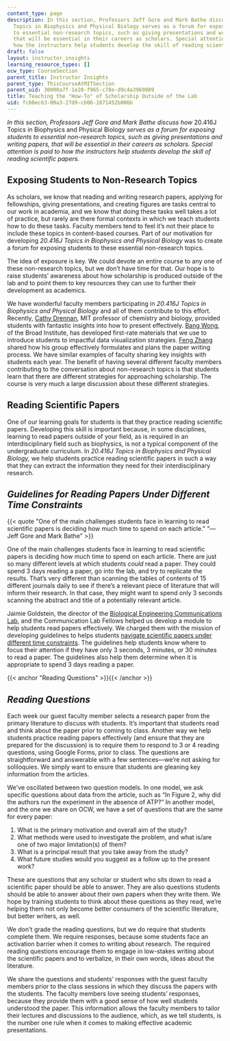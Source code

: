 ```yaml
---
content_type: page
description: In this section, Professors Jeff Gore and Mark Bathe discuss how 20.416J
  Topics in Biophysics and Physical Biology serves as a forum for exposing students
  to essential non-research topics, such as giving presentations and writing papers,
  that will be essential in their careers as scholars. Special attention is paid to
  how the instructors help students develop the skill of reading scientific papers.
draft: false
layout: instructor_insights
learning_resource_types: []
ocw_type: CourseSection
parent_title: Instructor Insights
parent_type: ThisCourseAtMITSection
parent_uid: 30000a7f-1e20-f965-c78e-d9c4a3969089
title: Teaching the "How-To" of Scholarship Outside of the Lab
uid: fc60ec63-00a3-27d9-cb06-1871452b006b
---
```

*In this section, Professors Jeff Gore and Mark Bathe discuss how* 20.416J Topics in Biophysics and Physical Biology *serves as a forum for exposing students to essential non-research topics, such as giving presentations and writing papers, that will be essential in their careers as scholars. Special attention is paid to how the instructors help students develop the skill of reading scientific papers.*

## Exposing Students to Non-Research Topics

As scholars, we know that reading and writing research papers, applying for fellowships, giving presentations, and creating figures are tasks central to our work in academia, and we know that doing these tasks well takes a lot of practice, but rarely are there formal contexts in which we teach students how to do these tasks. Faculty members tend to feel it’s not their place to include these topics in content-based courses. Part of our motivation for developing *20.416J Topics in Biophysics and Physical Biology* was to create a forum for exposing students to these essential non-research topics.

The idea of exposure is key. We could devote an entire course to any one of these non-research topics, but we don’t have time for that. Our hope is to raise students’ awareness about how scholarship is produced outside of the lab and to point them to key resources they can use to further their development as academics.

We have wonderful faculty members participating in *20.416J Topics in Biophysics and Physical Biology* and all of them contribute to this effort. Recently, [Cathy Drennan](https://drennan.mit.edu/index.php/catherine-drennan/), MIT professor of chemistry and biology, provided students with fantastic insights into how to present effectively. [Bang Wong](https://mitcommlab.mit.edu/broad/fellows_staff/bang-wong/), of the Broad Institute, has developed first-rate materials that we use to introduce students to impactful data visualization strategies. [Feng Zhang](https://mcgovern.mit.edu/principal-investigators/feng-zhang) shared how his group effectively formulates and plans the paper writing process. We have similar examples of faculty sharing key insights with students each year. The benefit of having several different faculty members contributing to the conversation about non-research topics is that students learn that there are different strategies for approaching scholarship. The course is very much a large discussion about these different strategies. 

## Reading Scientific Papers

One of our learning goals for students is that they practice reading scientific papers. Developing this skill is important because, in some disciplines, learning to read papers outside of your field, as is required in an interdisciplinary field such as biophysics, is not a typical component of the undergraduate curriculum. In *20.416J Topics in Biophysics and Physical Biology,* we help students practice reading scientific papers in such a way that they can extract the information they need for their interdisciplinary research.

## *Guidelines for Reading Papers Under Different Time Constraints*

{{< quote "One of the main challenges students face in learning to read scientific papers is deciding how much time to spend on each article." "— Jeff Gore and Mark Bathe" >}}

One of the main challenges students face in learning to read scientific papers is deciding how much time to spend on each article. There are just so many different levels at which students *could* read a paper. They could spend 3 days reading a paper, go into the lab, and try to replicate the results. That’s very different than scanning the tables of contents of 15 different journals daily to see if there’s a relevant piece of literature that will inform their research. In that case, they might want to spend only 3 seconds scanning the abstract and title of a potentially relevant article. 

Jaimie Goldstein, the director of the [Biological Engineering Communications Lab](https://be.mit.edu/communicationlab), and the Communication Lab Fellows helped us develop a module to help students read papers effectively. We charged them with the mission of developing guidelines to helps students [navigate scientific papers under different time constraints](https://be.mit.edu/sites/default/files/documents/HowToReadAScientificPaper.pdf). The guidelines help students know where to focus their attention if they have only 3 seconds, 3 minutes, or 30 minutes to read a paper. The guidelines also help them determine when it is appropriate to spend 3 days reading a paper.

{{< anchor "Reading Questions" >}}{{< /anchor >}}

## *Reading Questions*

Each week our guest faculty member selects a research paper from the primary literature to discuss with students. It’s important that students read and think about the paper prior to coming to class. Another way we help students practice reading papers effectively (and ensure that they are prepared for the discussion) is to require them to respond to 3 or 4 reading questions, using Google Forms, prior to class. The questions are straightforward and answerable with a few sentences—we’re not asking for soliloquies. We simply want to ensure that students are gleaning key information from the articles.

We've oscillated between two question models. In one model, we ask specific questions about data from the article, such as “In Figure 2, why did the authors run the experiment in the absence of ATP?” In another model, and the one we share on OCW, we have a set of questions that are the same for every paper:

1. What is the primary motivation and overall aim of the study?
2. What methods were used to investigate the problem, and what is/are one of two major limitation(s) of them?
3. What is a principal result that you take away from the study?
4. What future studies would you suggest as a follow up to the present work?

These are questions that any scholar or student who sits down to read a scientific paper should be able to answer. They are also questions students should be able to answer about their own papers when they write them. We hope by training students to think about these questions as they read, we’re helping them not only become better consumers of the scientific literature, but better writers, as well.

We don't grade the reading questions, but we do require that students complete them. We require responses, because some students face an activation barrier when it comes to writing about research. The required reading questions encourage them to engage in low-stakes writing about the scientific papers and to verbalize, in their own words, ideas about the literature.

We share the questions and students’ responses with the guest faculty members prior to the class sessions in which they discuss the papers with the students. The faculty members love seeing students’ responses, because they provide them with a good sense of how well students understood the paper. This information allows the faculty members to tailor their lectures and discussions to the audience, which, as we tell students, is the number one rule when it comes to making effective academic presentations.